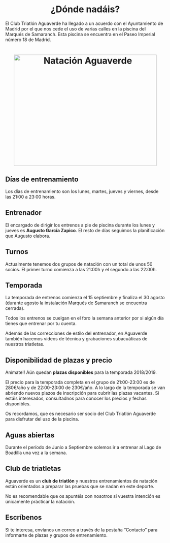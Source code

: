 <h1 align="center">  ¿Dónde nadáis? </h1>

El Club Triatlón Aguaverde ha llegado a un acuerdo con el Ayuntamiento de Madrid por el que  nos cede el uso de varias calles en la piscina del Marqués de Samaranch. Esta piscina se encuentra en el Paseo Imperial número 18 de Madrid.



<h1 align="center">
<img src="../src/assets/images/piscina.jpg"  title="Natación Aguaverde" width="450" height="350">
</h1>


## Días de entrenamiento
Los días de entrenamiento son los lunes, martes, jueves y viernes, desde las 21:00 a 23:00 horas.


## Entrenador
El encargado de dirigir los entrenos a pie de piscina durante los lunes y jueves es **Augusto García Zapico**. El resto de días seguimos la planificación que Augusto elabora.

## Turnos
Actualmente tenemos dos grupos de natación con un total de unos 50 socios. El primer turno comienza a las 21:00h y el segundo a las 22:00h.

## Temporada

La temporada de entrenos comienza el 15 septiembre y finaliza el 30 agosto (durante agosto la instalación Marqués de Samaranch se encuentra cerrada).

Todos los entrenos se cuelgan en el foro la semana anterior por si algún día tienes que entrenar por tu cuenta.

Además de las correcciones de estilo del entrenador, en Aguaverde también hacemos videos de técnica y grabaciones subacuáticas de nuestros triatletas.

## Disponibilidad de plazas y precio

Anímate!! Aún quedan **plazas disponibles** para la temporada 2018/2019.

El precio para la temporada completa en el grupo de 21:00-23:00 es de 280€/año y de 22:00-23:00 de 230€/año. A lo largo de la temporada se van abriendo nuevos plazos de inscripción para cubrir las plazas vacantes. Si estáis interesados, consultadnos para conocer los precios y fechas disponibles.

Os recordamos, que es necesario ser socio del Club Triatlón Aguaverde para disfrutar del uso de la piscina.


## Aguas abiertas

Durante el período de Junio a Septiembre solemos ir a entrenar al Lago de Boadilla una vez a la semana.


## Club de triatletas

Aguaverde es un **club de triatlón** y nuestros entrenamientos de natación están orientados a preparar las pruebas que se nadan en este deporte.

No es recomendable que os apuntéis con nosotros si vuestra intención es únicamente prácticar la natación.

## Escríbenos

Si te interesa, envíanos un correo a través de la pestaña “Contacto” para informarte de plazas y grupos de entrenamiento.
